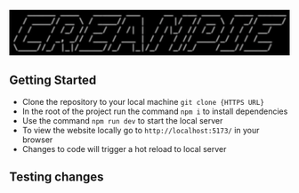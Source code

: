 ![Creampie logo!](src//assets/creampie-text.png)
## Getting Started
- Clone the repository to your local machine `git clone {HTTPS URL}`
- In the root of the project run the command `npm i` to install dependencies
- Use the command `npm run dev` to start the local server
- To view the website locally go to `http://localhost:5173/` in your browser
- Changes to code will trigger a hot reload to local server

## Testing changes